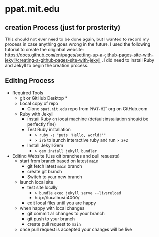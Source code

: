 # ppat.mit.edu

## creation Process  (just for prosterity)
This should not ever need to be done again, but I wanted to record my process in case anything goes wrong in the future.
I used the following tutorial to create the originbal website: https://docs.github.com/en/pages/setting-up-a-github-pages-site-with-jekyll/creating-a-github-pages-site-with-jekyll .
I did need to install Ruby and Jekyll to begin the creation process.

## Editing Process
* Required Tools
  * git or GitHub Desktop
    * 
  * Local copy of repo
    * Clone `ppat.mit.edu` repo from `PPAT-MIT` org on GitHub.com
  * Ruby with Jekyll
    * Install Ruby on local machine (default installation should be perfectly fine) 
    * Test Ruby installation
      * `> ruby -e "puts 'Hello, world!'"`
      * `> irb` to launch interactive ruby and run `> 2+2` 
    * Install Jekyll Gem 
      * `> gem install jekyll bundler`
* Editing Website (Use git branches and pull requests)
  * start from branch based on latest `main`
    * git fetch latest `main` branch
    * create git branch
    * Switch to your new branch
  * launch local site
    * test site locally
      * `> bundle exec jekyll serve --livereload`
      * http://localhost:4000/
    * edit local files until you are happy
  * when happy with local changes
    * git commit all changes to your branch
    * git push to your branch
    * create pull request to `main`
  * once pull request is accepted your changes will be live